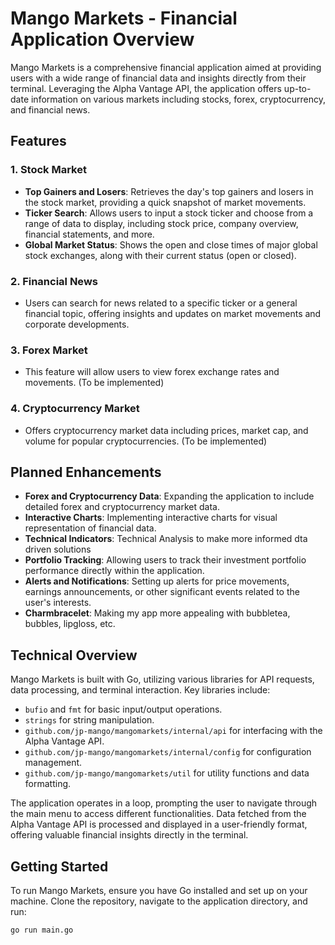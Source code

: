 # Mango Markets - Financial Application Overview

Mango Markets is a comprehensive financial application aimed at providing users with a wide range of financial data and insights directly from their terminal. Leveraging the Alpha Vantage API, the application offers up-to-date information on various markets including stocks, forex, cryptocurrency, and financial news.

## Features

### 1. Stock Market

- **Top Gainers and Losers**: Retrieves the day's top gainers and losers in the stock market, providing a quick snapshot of market movements.
- **Ticker Search**: Allows users to input a stock ticker and choose from a range of data to display, including stock price, company overview, financial statements, and more.
- **Global Market Status**: Shows the open and close times of major global stock exchanges, along with their current status (open or closed).

### 2. Financial News

- Users can search for news related to a specific ticker or a general financial topic, offering insights and updates on market movements and corporate developments.

### 3. Forex Market

- This feature will allow users to view forex exchange rates and movements. (To be implemented)

### 4. Cryptocurrency Market

- Offers cryptocurrency market data including prices, market cap, and volume for popular cryptocurrencies. (To be implemented)

## Planned Enhancements

- **Forex and Cryptocurrency Data**: Expanding the application to include detailed forex and cryptocurrency market data.
- **Interactive Charts**: Implementing interactive charts for visual representation of financial data.
- **Technical Indicators**: Technical Analysis to make more informed dta driven solutions
- **Portfolio Tracking**: Allowing users to track their investment portfolio performance directly within the application.
- **Alerts and Notifications**: Setting up alerts for price movements, earnings announcements, or other significant events related to the user's interests.
- **Charmbracelet**: Making my app more appealing with bubbletea, bubbles, lipgloss, etc.

## Technical Overview

Mango Markets is built with Go, utilizing various libraries for API requests, data processing, and terminal interaction. Key libraries include:

- `bufio` and `fmt` for basic input/output operations.
- `strings` for string manipulation.
- `github.com/jp-mango/mangomarkets/internal/api` for interfacing with the Alpha Vantage API.
- `github.com/jp-mango/mangomarkets/internal/config` for configuration management.
- `github.com/jp-mango/mangomarkets/util` for utility functions and data formatting.

The application operates in a loop, prompting the user to navigate through the main menu to access different functionalities. Data fetched from the Alpha Vantage API is processed and displayed in a user-friendly format, offering valuable financial insights directly in the terminal.

## Getting Started

To run Mango Markets, ensure you have Go installed and set up on your machine. Clone the repository, navigate to the application directory, and run:

```bash
go run main.go
```

